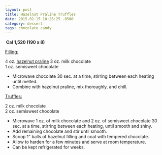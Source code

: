 ```yaml
---
layout: post
title: Hazelnut Praline Truffles
date: 2015-02-15 10:26:25 -0500
category: dessert
tags: chocolate candy
---
```

<b> Cal 1,520 (190 x 8)</b>
  
<span style="text-decoration: underline;">Filling:</span>
  
4 oz. <a title="Hazelnut Praline" href="https://escowles.github.io/recipes/dessert/2015/02/06/hazelnut-praline.html">hazelnut praline</a>
3 oz. milk chocolate  
1 oz. semisweet chocolate  
<ul>
	<li>Microwave chocolate 30 sec. at a time, stirring between each heating until melted.</li>
	<li>Combine with hazelnut praline, mix thoroughly, and chill.</li>
</ul>
<span style="text-decoration: underline;">Truffles:</span>
  
2 oz. milk chocolate  
2 oz. semisweet chocolate  
<ul>
	<li>Microwave 1 oz. of milk chocolate and 2 oz. of semisweet chocolate 30 sec. at a time, stirring between each heating, until smooth and shiny.</li>
	<li>Add remaining chocolate and stir until smooth.</li>
	<li>Scoop 1" balls of hazelnut filling and coat with tempered chocolate.</li>
	<li>Allow to harden for a few minutes and serve at room temperature.</li>
	<li>Can be kept refrigerated for weeks.</li>
</ul>

